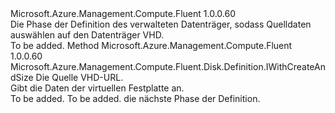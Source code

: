 <Type Name="IWithDataDiskFromVhd" FullName="Microsoft.Azure.Management.Compute.Fluent.Disk.Definition.IWithDataDiskFromVhd">
  <TypeSignature Language="C#" Value="public interface IWithDataDiskFromVhd" />
  <TypeSignature Language="ILAsm" Value=".class public interface auto ansi abstract IWithDataDiskFromVhd" />
  <TypeSignature Language="DocId" Value="T:Microsoft.Azure.Management.Compute.Fluent.Disk.Definition.IWithDataDiskFromVhd" />
  <TypeSignature Language="VB.NET" Value="Public Interface IWithDataDiskFromVhd" />
  <TypeSignature Language="F#" Value="type IWithDataDiskFromVhd = interface" />
  <AssemblyInfo>
    <AssemblyName>Microsoft.Azure.Management.Compute.Fluent</AssemblyName>
    <AssemblyVersion>1.0.0.60</AssemblyVersion>
  </AssemblyInfo>
  <Interfaces />
  <Docs>
    <summary>
            Die Phase der Definition des verwalteten Datenträger, sodass Quelldaten auswählen auf den Datenträger VHD.
            </summary>
    <remarks>To be added.</remarks>
  </Docs>
  <Members>
    <Member MemberName="FromVhd">
      <MemberSignature Language="C#" Value="public Microsoft.Azure.Management.Compute.Fluent.Disk.Definition.IWithCreateAndSize FromVhd (string vhdUrl);" />
      <MemberSignature Language="ILAsm" Value=".method public hidebysig newslot virtual instance class Microsoft.Azure.Management.Compute.Fluent.Disk.Definition.IWithCreateAndSize FromVhd(string vhdUrl) cil managed" />
      <MemberSignature Language="DocId" Value="M:Microsoft.Azure.Management.Compute.Fluent.Disk.Definition.IWithDataDiskFromVhd.FromVhd(System.String)" />
      <MemberSignature Language="VB.NET" Value="Public Function FromVhd (vhdUrl As String) As IWithCreateAndSize" />
      <MemberSignature Language="F#" Value="abstract member FromVhd : string -&gt; Microsoft.Azure.Management.Compute.Fluent.Disk.Definition.IWithCreateAndSize" Usage="iWithDataDiskFromVhd.FromVhd vhdUrl" />
      <MemberType>Method</MemberType>
      <AssemblyInfo>
        <AssemblyName>Microsoft.Azure.Management.Compute.Fluent</AssemblyName>
        <AssemblyVersion>1.0.0.60</AssemblyVersion>
      </AssemblyInfo>
      <ReturnValue>
        <ReturnType>Microsoft.Azure.Management.Compute.Fluent.Disk.Definition.IWithCreateAndSize</ReturnType>
      </ReturnValue>
      <Parameters>
        <Parameter Name="vhdUrl" Type="System.String" />
      </Parameters>
      <Docs>
        <param name="vhdUrl">Die Quelle VHD-URL.</param>
        <summary>
            Gibt die Daten der virtuellen Festplatte an.
            </summary>
        <returns>To be added.</returns>
        <remarks>To be added.</remarks>
        <return>die nächste Phase der Definition.</return>
      </Docs>
    </Member>
  </Members>
</Type>
